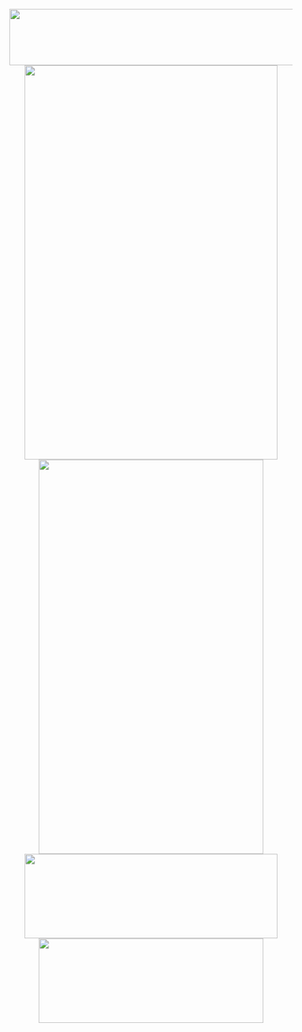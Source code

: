 <br>
<img src="https://github-readme-linkedin.vercel.app/user?username=soroush-chehresa" width="730" height="100" />
<div align="center">
  <img src="https://github-readme-linkedin.vercel.app/experience?username=soroush-chehresa&limit=6" width="450" height="700" />
  <img src="https://github-readme-linkedin.vercel.app/skills?username=soroush-chehresa" width="400" height="700" />
</div>
<div align="center">
<img src="https://github-readme-linkedin.vercel.app/education?username=soroush-chehresa" width="450" height="150" />
<img src="https://github-readme-linkedin.vercel.app/languages?username=soroush-chehresa" width="400" height="150" />
</div>
